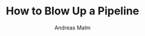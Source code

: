 ---
title: "How to Blow Up a Pipeline"
subtitle: ""
description: ""
layout: book
author: Andreas Malm
started: 2021-12-31
read: 2021-12-31
status: read
rating: 3
color: 
cover: 
pages: 192
progress: 0
link: 
---